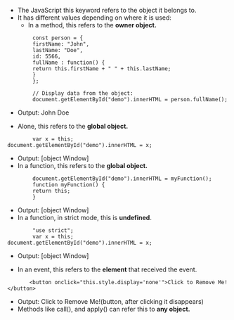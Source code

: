 - The JavaScript this keyword refers to the object it belongs to. 
- It has different values depending on where it is used:
	- In a method, this refers to the **owner object.**
        
```
        const person = {  
        firstName: "John",  
        lastName: "Doe",  
        id: 5566,  
        fullName : function() {  
        return this.firstName + " " + this.lastName;  
        }  
        };
        
        // Display data from the object:  
        document.getElementById("demo").innerHTML = person.fullName();
```
        
- Output: John Doe
          
        
- Alone, this refers to the **global object.**
        
```
        var x = this;  
document.getElementById("demo").innerHTML = x;
```
        
- Output: [object Window]    
- In a function, this refers to the **global object.**
        
```
        document.getElementById("demo").innerHTML = myFunction();  
        function myFunction() {  
        return this;  
        }
```
        
- Output: [object Window]
- In a function, in strict mode, this is **undefined**.
        
```
        "use strict";  
        var x = this;  
document.getElementById("demo").innerHTML = x;
```
        
- Output: [object Window]
          
- In an event, this refers to the **element** that received the event.
        
```
       <button onclick="this.style.display='none'">Click to Remove Me!</button>
```
- Output: Click to Remove Me!(button, after clicking it disappears)      
- Methods like call(), and apply() can refer this to **any object.** 

